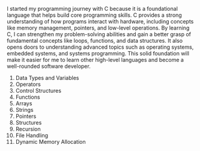 I started my programming journey with C because it is a foundational language that helps build core programming skills. C provides a strong understanding of how programs interact with hardware, including concepts like memory management, pointers, and low-level operations. By learning C, I can strengthen my problem-solving abilities and gain a better grasp of fundamental concepts like loops, functions, and data structures. It also opens doors to understanding advanced topics such as operating systems, embedded systems, and systems programming. This solid foundation will make it easier for me to learn other high-level languages and become a well-rounded software developer.
1. Data Types and Variables
2. Operators
3. Control Structures
4. Functions
5. Arrays
6. Strings
7. Pointers
8. Structures
9. Recursion
10. File Handling
11. Dynamic Memory Allocation

